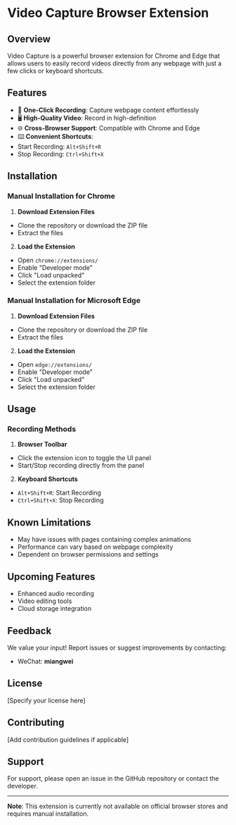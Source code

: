 # Video Capture Browser Extension

## Overview

Video Capture is a powerful browser extension for Chrome and Edge that allows users to easily record videos directly from any webpage with just a few clicks or keyboard shortcuts.

## Features

- 🎥 **One-Click Recording**: Capture webpage content effortlessly
- 🖥️ **High-Quality Video**: Record in high-definition
- 🌐 **Cross-Browser Support**: Compatible with Chrome and Edge
- ⌨️ **Convenient Shortcuts**: 
- Start Recording: `Alt+Shift+R`
- Stop Recording: `Ctrl+Shift+X`

## Installation

### Manual Installation for Chrome

1. **Download Extension Files**
 - Clone the repository or download the ZIP file
 - Extract the files

2. **Load the Extension**
 - Open `chrome://extensions/`
 - Enable "Developer mode"
 - Click "Load unpacked"
 - Select the extension folder

### Manual Installation for Microsoft Edge

1. **Download Extension Files**
 - Clone the repository or download the ZIP file
 - Extract the files

2. **Load the Extension**
 - Open `edge://extensions/`
 - Enable "Developer mode"
 - Click "Load unpacked"
 - Select the extension folder

## Usage

### Recording Methods

1. **Browser Toolbar**
 - Click the extension icon to toggle the UI panel
 - Start/Stop recording directly from the panel

2. **Keyboard Shortcuts**
 - `Alt+Shift+R`: Start Recording
 - `Ctrl+Shift+X`: Stop Recording

## Known Limitations

- May have issues with pages containing complex animations
- Performance can vary based on webpage complexity
- Dependent on browser permissions and settings

## Upcoming Features

- Enhanced audio recording
- Video editing tools
- Cloud storage integration

## Feedback

We value your input! Report issues or suggest improvements by contacting:
- WeChat: **miangwei**

## License

[Specify your license here]

## Contributing

[Add contribution guidelines if applicable]

## Support

For support, please open an issue in the GitHub repository or contact the developer.

---

**Note**: This extension is currently not available on official browser stores and requires manual installation.
